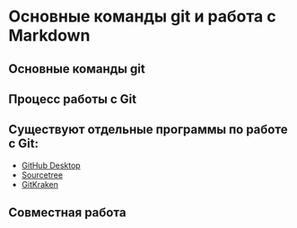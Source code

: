 # Основные команды git и работа с Markdown

## Основные команды git

## Процесс работы с Git

## Существуют отдельные программы по работе с Git:

* [GitHub Desktop](https://desktop.github.com/) 
* [Sourcetree](https://www.sourcetreeapp.com/) 
* [GitKraken](https://www.gitkraken.com/)

## Совместная работа
